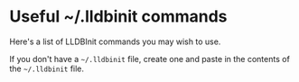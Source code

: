 # Useful ~/.lldbinit commands

Here's a list of LLDBInit commands you may wish to use.

If you don't have a `~/.lldbinit` file, create one and paste in the contents of the
`~/.lldbinit` file.

